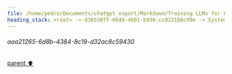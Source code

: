 ```yaml
---
file: /home/pedro/Documents/chatgpt_export/Markdown/Training LLMs for FIM.md
heading_stack: <root> -> d3653077-6640-4b01-b930-cc922166c99e -> System -> 42013fd0-4021-45b5-a02e-4bbeeeb173ab -> System -> aaa298f3-a860-4d8c-9fe0-73b1a02d2c0f -> User -> ccf9ba9f-5d24-494c-97d3-9b4b0f0fa00e -> Assistant -> aaa21265-6d8b-4384-8c19-d32ac8c59430
---
```

###### aaa21265-6d8b-4384-8c19-d32ac8c59430
[parent ⬆️](#ccf9ba9f-5d24-494c-97d3-9b4b0f0fa00e)
